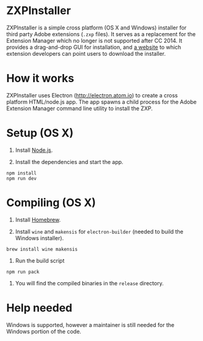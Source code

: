 # ZXPInstaller

ZXPInstaller is a simple cross platform (OS X and Windows) installer for third party Adobe extensions (`.zxp` files). It serves as a replacement for the Extension Manager which no longer is not supported after CC 2014. It provides a drag-and-drop GUI for installation, and [a website](http://zxpinstaller.com/) to which extension developers can point users to download the installer.

# How it works

ZXPInstaller uses Electron (http://electron.atom.io) to create a cross platform HTML/node.js app. The app spawns a child process for the Adobe Extension Manager command line utility to install the ZXP.

# Setup (OS X)

1. Install [Node.js](https://nodejs.org).

1. Install the dependencies and start the app.

  ```
  npm install
  npm run dev
  ```

# Compiling (OS X)

1. Install [Homebrew](http://brew.sh/).

1. Install `wine` and `makensis` for `electron-builder` (needed to build the Windows installer).

  ```
  brew install wine makensis
  ```

1. Run the build script

  ```
  npm run pack
  ```

1. You will find the compiled binaries in the `release` directory.

# Help needed

Windows is supported, however a maintainer is still needed for the Windows portion of the code.
